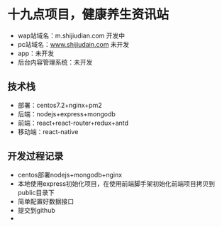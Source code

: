 # 十九点项目，健康养生资讯站
- wap站域名：m.shijiudian.com 开发中
- pc站域名：www.shijiudain.com 未开发
- app：未开发
- 后台内容管理系统：未开发

## 技术栈
- 部署：centos7.2+nginx+pm2
- 后端：nodejs+express+mongodb
- 前端：react+react-router+redux+antd
- 移动端：react-native

## 开发过程记录
- centos部署nodejs+mongodb+nginx
- 本地使用express初始化项目，在使用前端脚手架初始化前端项目拷贝到public目录下
- 简单配置好数据接口
- 提交到github
- 


